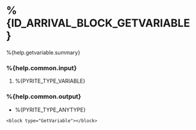 # %{ID_ARRIVAL_BLOCK_GETVARIABLE}

%{help.getvariable.summary}

### %{help.common.input}

1. %{PYRITE_TYPE_VARIABLE}

### %{help.common.output}

-   %{PYRITE_TYPE_ANYTYPE}

```
<block type="GetVariable"></block>
```